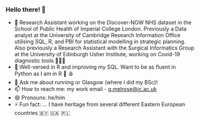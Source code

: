 ### Hello there! 👋

- 🔭 Research Assistant working on the Discover-NOW NHS dataset in the School of Public Health of Imperial College London. Previously a Data analyst at the University of Cambridge Research Information Office utilising SQL, R, and PBI for statistical modelling in strategic planning. Also previously a Research Assistant with the Surgical Informatics Group at the University of Edinburgh Usher Institute, working on Covid-19 diagnostic tools 🦠🇬🇧 
- 🌱 Well-versed in R and improving my SQL. Want to be as fluent in Python as I am in R 🧬 🩸 
- 💬 Ask me about running or Glasgow (where I did my BSc)!
- 📫 How to reach me: my work email - g.melrose@ic.ac.uk
- 😄 Pronouns: he/him
- ⚡ Fun fact: ... I have heritage from several different Eastern European countries 🇧🇾 🇺🇦 🇵🇱

